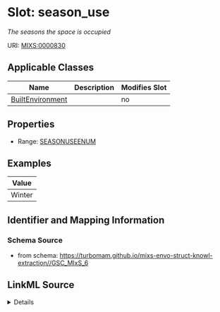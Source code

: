# Slot: season_use


_The seasons the space is occupied_



URI: [MIXS:0000830](https://w3id.org/mixs/0000830)



<!-- no inheritance hierarchy -->




## Applicable Classes

| Name | Description | Modifies Slot |
| --- | --- | --- |
[BuiltEnvironment](BuiltEnvironment.md) |  |  no  |







## Properties

* Range: [SEASONUSEENUM](SEASONUSEENUM.md)






## Examples

| Value |
| --- |
| Winter |

## Identifier and Mapping Information







### Schema Source


* from schema: https://turbomam.github.io/mixs-envo-struct-knowl-extraction//GSC_MIxS_6




## LinkML Source

<details>
```yaml
name: season_use
description: The seasons the space is occupied
title: seasonal use
notes:
- season
- use
examples:
- value: Winter
from_schema: https://turbomam.github.io/mixs-envo-struct-knowl-extraction//GSC_MIxS_6
rank: 1000
slot_uri: MIXS:0000830
multivalued: false
alias: season_use
domain_of:
- BuiltEnvironment
range: SEASON_USE_ENUM
required: false
recommended: false

```
</details>
